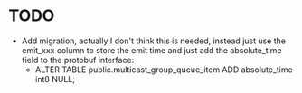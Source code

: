 # TODO

- Add migration, actually I don't think this is needed, instead just use the emit_xxx column to store the emit time and just add the absolute_time field to the protobuf interface:
    - ALTER TABLE public.multicast_group_queue_item ADD absolute_time int8 NULL;

